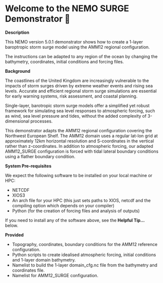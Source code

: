 # **Welcome to the NEMO SURGE Demonstrator :wave:**

**Description**

This NEMO version 5.0.1 demonstrator shows how to create a 1-layer baroptropic storm surge model using the AMM12 regional configuration.

The instructions can be adapted to any region of the ocean by changing the bathymetry, coordinates, initial conditions and forcing files.

**Background**

The coastlines of the United Kingdom are increasingly vulnerable to the impacts of storm surges driven by extreme weather events and rising sea levels. Accurate and efficient regional storm surge simulations are essential for early warning systems, risk assessment, and coastal planning.

Single-layer, barotropic storm surge models offer a simplified yet robust framework for simulating sea level responses to atmospheric forcing, such as wind, sea level pressure and tides, without the added complexity of 3-dimensional processes.

This demonstrator adapts the AMM12 regional configuration  covering the Northwest European Shelf. The AMM12 domain uses a regular lat-lon grid at approximately 12km horizontal resolution and S-coordinates in the vertical rather than z-coordinates. In addition to atmospheric forcing, our adapted AMM12_SURGE configuration is forced with tidal lateral boundary conditions using a flather boundary condition.

**System Pre-requisites**

We expect the following software to be installed on your local machine or HPC: 
* NETCDF
* XIOS3
* An arch file for your HPC (this just sets paths to XIOS, netcdf and the compiling option
which depends on your compiler)
* Python (for the creation of forcing files and analysis of outputs)

If you need to install any of the software above, see the **Helpful Tip...** below.

**Provided**

* Topography, coordinates, boundary conditions for the AMM12 reference configuration.
* Python scripts to create idealised atmospheric forcing, initial conditions and 1-layer domain bathymetry.
* Namelist to build the 1-layer domain_cfg.nc file from the bathymetry and coordinates file.
* Namelist for AMM12_SURGE configuration. 

